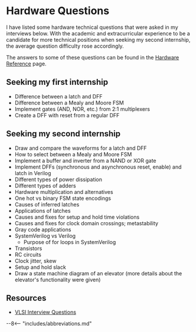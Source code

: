 # Hardware Questions

I have listed some hardware technical questions that were asked in my interviews below.
With the academic and extracurricular experience to be a candidate for more technical positions when seeking my second internship,
the average question difficulty rose accordingly.

The answers to some of these questions can be found in the [Hardware Reference](./hw_reference.md) page.

## Seeking my first internship

- Difference between a latch and DFF
- Difference between a Mealy and Moore FSM
- Implement gates (AND, NOR, etc.) from 2:1 multiplexers
- Create a DFF with reset from a regular DFF

## Seeking my second internship

- Draw and compare the waveforms for a latch and DFF
- How to select between a Mealy and Moore FSM
- Implement a buffer and inverter from a NAND or XOR gate
- Implement DFFs (synchronous and asynchronous reset, enable) and latch in Verilog
- Different types of power dissipation
- Different types of adders
- Hardware multiplication and alternatives
- One hot vs binary FSM state encodings
- Causes of inferred latches
- Applications of latches
- Causes and fixes for setup and hold time violations
- Causes and fixes for clock domain crossings; metastability
- Gray code applications
- SystemVerilog vs Verilog
    - Purpose of for loops in SystemVerilog
- Transistors
- RC circuits
- Clock jitter, skew
- Setup and hold slack
- Draw a state machine diagram of an elevator (more details about the elevator's functionality were given)

## Resources

- [VLSI Interview Questions](http://asic.co.in/Index_files/vlsi_interview_questions.htm)

--8<-- "includes/abbreviations.md"
